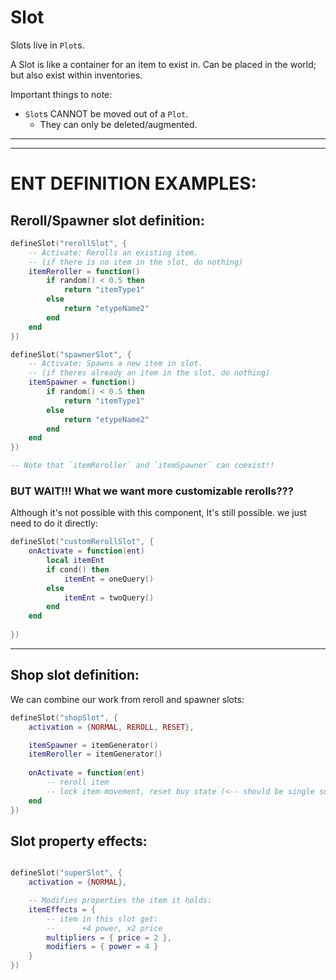 

# Slot
Slots live in `Plot`s.

A Slot is like a container for an item to exist in.
Can be placed in the world; but also exist within inventories.

Important things to note:
- `Slot`s CANNOT be moved out of a `Plot`.
    - They can only be deleted/augmented.


----







----

# ENT DEFINITION EXAMPLES:

## Reroll/Spawner slot definition:
```lua
defineSlot("rerollSlot", {
	-- Activate: Rerolls an existing item.
	-- (if there is no item in the slot, do nothing)
	itemReroller = function()
		if random() < 0.5 then
			return "itemType1"
		else
			return "etypeName2"
		end
	end
})

defineSlot("spawnerSlot", {
	-- Activate: Spawns a new item in slot.
	-- (if theres already an item in the slot, do nothing)
	itemSpawner = function()
		if random() < 0.5 then
			return "itemType1"
		else
			return "etypeName2"
		end
	end
})

-- Note that `itemReroller` and `itemSpawner` can coexist!!
```

### BUT WAIT!!! What we want more customizable rerolls???
Although it's not possible with this component, It's still possible.
we just need to do it directly:
```lua
defineSlot("customRerollSlot", {
	onActivate = function(ent)
		local itemEnt
		if cond() then
			itemEnt = oneQuery()
		else
			itemEnt = twoQuery()
		end
	end
	
})
```

---

## Shop slot definition:
We can combine our work from reroll and spawner slots:
```lua
defineSlot("shopSlot", {
	activation = {NORMAL, REROLL, RESET},

	itemSpawner = itemGenerator()
	itemReroller = itemGenerator()
	
	onActivate = function(ent)
		-- reroll item
		-- lock item-movement, reset buy state (<-- should be single source truth)
	end
})
```


## Slot property effects:
```lua

defineSlot("superSlot", {
	activation = {NORMAL},

    -- Modifies properties the item it holds:
    itemEffects = {
        -- item in this slot get: 
		--		+4 power, x2 price
        multipliers = { price = 2 },
        modifiers = { power = 4 }
    }
})
```

